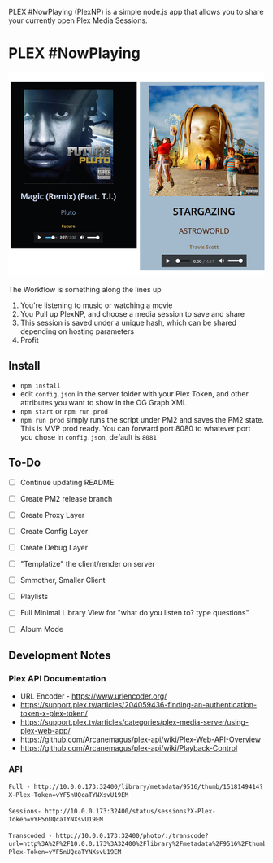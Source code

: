 PLEX #NowPlaying (PlexNP) is a simple node.js app that allows you to share your currently open Plex Media Sessions.

# PLEX #NowPlaying
![NowPlaying](_screenshots/screen.jpg)

The Workflow is something along the lines up

1. You're listening to music or watching a movie
2. You Pull up PlexNP, and choose a media session to save and share
3. This session is saved under a unique hash, which can be shared depending on hosting parameters
4. Profit


## Install
- `npm install`
- edit `config.json` in the server folder with your Plex Token, and other attributes you want to show in the OG Graph XML
- `npm start` or `npm run prod`
- `npm run prod` simply runs the script under PM2 and saves the PM2 state. This is MVP prod ready. You can forward port 8080 to whatever port you chose in `config.json`, default is `8081`


## To-Do
- [ ] Continue updating README
- [ ] Create PM2 release branch
- [ ] Create Proxy Layer
- [ ] Create Config Layer
- [ ] Create Debug Layer
- [ ] "Templatize" the client/render on server
- [ ] Smmother, Smaller Client
- [ ] Playlists
- [ ] Full Minimal Library View for "what do you listen to? type questions"
- [ ] Album Mode




## Development Notes

### Plex API Documentation
- URL Encoder - https://www.urlencoder.org/
- https://support.plex.tv/articles/204059436-finding-an-authentication-token-x-plex-token/
- https://support.plex.tv/articles/categories/plex-media-server/using-plex-web-app/
- https://github.com/Arcanemagus/plex-api/wiki/Plex-Web-API-Overview
- https://github.com/Arcanemagus/plex-api/wiki/Playback-Control

### API
```
Full - http://10.0.0.173:32400/library/metadata/9516/thumb/1518149414?X-Plex-Token=vYF5nUQcaTYNXsvU19EM

Sessions- http://10.0.0.173:32400/status/sessions?X-Plex-Token=vYF5nUQcaTYNXsvU19EM

Transcoded - http://10.0.0.173:32400/photo/:/transcode?url=http%3A%2F%2F10.0.0.173%3A32400%2Flibrary%2Fmetadata%2F9516%2Fthumb%2F1518149414%3F&width=148&height=156&X-Plex-Token=vYF5nUQcaTYNXsvU19EM

```